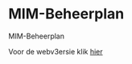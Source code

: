 # MIM-Beheerplan
MIM-Beheerplan

Voor de webv3ersie klik [hier](https://geonovum.github.io/MIM-Beheerplan/)
